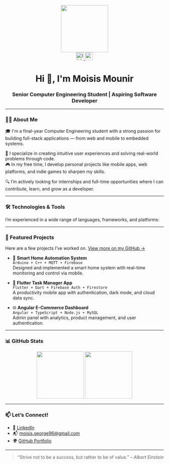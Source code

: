 <div align="center">
  <img height="150" src="https://avatars.githubusercontent.com/u/19711568?v=4" />
</div>

<div align="center">
  <a href="https://www.linkedin.com/in/moisis-mounir-72153a280/" target="_blank">
    <img src="https://img.shields.io/static/v1?message=LinkedIn&logo=linkedin&label=&color=0077B5&logoColor=white&labelColor=&style=for-the-badge" height="25" alt="linkedin logo" />
  </a>
  <a href="mailto:moisis.george96@gmail.com" target="_blank">
    <img src="https://img.shields.io/static/v1?message=Gmail&logo=gmail&label=&color=D14836&logoColor=white&labelColor=&style=for-the-badge" height="25" alt="gmail logo" />
  </a>
</div>

<h1 align="center">Hi 👋, I'm Moisis Mounir</h1>
<h3 align="center">Senior Computer Engineering Student | Aspiring Software Developer</h3>

---

### 👨‍💻 About Me

🎓 I'm a final-year Computer Engineering student with a strong passion for building full-stack applications — from web and mobile to embedded systems.

🚀 I specialize in creating intuitive user experiences and solving real-world problems through code.  
🎮 In my free time, I develop personal projects like mobile apps, web platforms, and indie games to sharpen my skills.

🔍 I’m actively looking for internships and full-time opportunities where I can contribute, learn, and grow as a developer.

---

### 🛠️ Technologies & Tools

I’m experienced in a wide range of languages, frameworks, and platforms:

<div align="left">
  <!-- Language and tool icons here (unchanged) -->
  <!-- Keep the same icons from your original section -->
</div>

---

### 💼 Featured Projects

Here are a few projects I’ve worked on. [View more on my GitHub →](https://github.com/Moisis)

- 🚧 **Smart Home Automation System**  
  `Arduino + C++ + MQTT + Firebase`  
  Designed and implemented a smart home system with real-time monitoring and control via mobile.

- 📱 **Flutter Task Manager App**  
  `Flutter + Dart + Firebase Auth + Firestore`  
  A productivity mobile app with authentication, dark mode, and cloud data sync.

- 🌐 **Angular E-Commerce Dashboard**  
  `Angular + TypeScript + Node.js + MySQL`  
  Admin panel with analytics, product management, and user authentication.

---

### 📊 GitHub Stats

<div align="center">
  <img src="https://github-readme-stats.vercel.app/api?username=Moisis&show_icons=true&count_private=true&theme=dracula&hide_border=false" height="150" />
  <img src="https://github-readme-stats.vercel.app/api/top-langs?username=Moisis&layout=compact&theme=dracula&hide_border=false" height="150" />
</div>

---

### 📫 Let’s Connect!

- 🔗 [LinkedIn](https://www.linkedin.com/in/moisis-mounir-72153a280/)
- 📬 moisis.george96@gmail.com  
- 🌍 [GitHub Portfolio](https://github.com/Moisis)

---

> “Strive not to be a success, but rather to be of value.” – *Albert Einstein*

